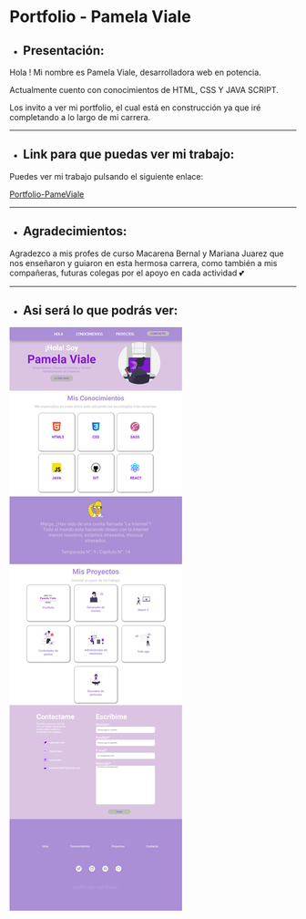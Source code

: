 
# Portfolio - Pamela Viale

 * ## Presentación:
Hola ! Mi nombre es Pamela Viale,  desarrolladora web en potencia. 

Actualmente cuento con conocimientos de HTML, CSS Y JAVA SCRIPT. 

Los invito a ver mi portfolio, el cual está en construcción ya que iré completando a lo largo de mi carrera.

*****


* ## Link para que puedas ver mi trabajo: 

Puedes ver mi trabajo pulsando el siguiente enlace:
 
<a href="https://pamelaviale.github.io/mi-portfolio/">Portfolio-PameViale</a>


*****

* ## Agradecimientos: 
Agradezco a mis profes de curso Macarena Bernal y Mariana Juarez que nos enseñaron y guiaron en esta hermosa carrera, como también a mis compañeras, futuras colegas por el apoyo en cada actividad  💕

*****

* ## Asi será lo que podrás ver:

![texto imagen](assets/captura-web.png)